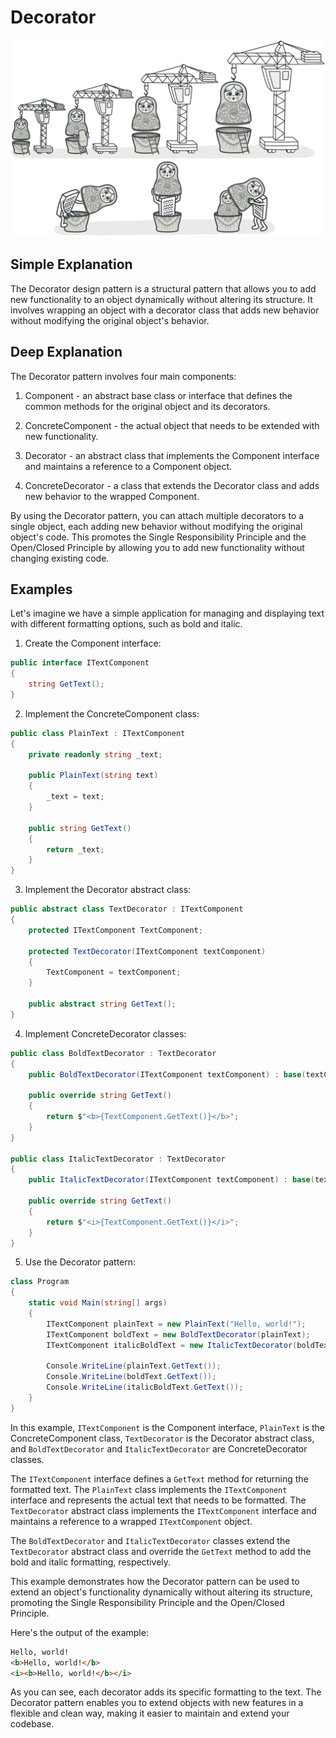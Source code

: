 # Decorator

![](../Assets/decorator.png)

## Simple Explanation

The Decorator design pattern is a structural pattern that allows you to add new functionality to an object dynamically without altering its structure. It involves wrapping an object with a decorator class that adds new behavior without modifying the original object's behavior.

## Deep Explanation

The Decorator pattern involves four main components:

1. Component - an abstract base class or interface that defines the common methods for the original object and its decorators.

2. ConcreteComponent - the actual object that needs to be extended with new functionality.

3. Decorator - an abstract class that implements the Component interface and maintains a reference to a Component object.

4. ConcreteDecorator - a class that extends the Decorator class and adds new behavior to the wrapped Component.

By using the Decorator pattern, you can attach multiple decorators to a single object, each adding new behavior without modifying the original object's code. This promotes the Single Responsibility Principle and the Open/Closed Principle by allowing you to add new functionality without changing existing code.

## Examples

Let's imagine we have a simple application for managing and displaying text with different formatting options, such as bold and italic.

1. Create the Component interface:

```C#
public interface ITextComponent
{
    string GetText();
}
```

2. Implement the ConcreteComponent class:

```C#
public class PlainText : ITextComponent
{
    private readonly string _text;

    public PlainText(string text)
    {
        _text = text;
    }

    public string GetText()
    {
        return _text;
    }
}
```

3. Implement the Decorator abstract class:

```C#
public abstract class TextDecorator : ITextComponent
{
    protected ITextComponent TextComponent;

    protected TextDecorator(ITextComponent textComponent)
    {
        TextComponent = textComponent;
    }

    public abstract string GetText();
}
```

4. Implement ConcreteDecorator classes:

```C#
public class BoldTextDecorator : TextDecorator
{
    public BoldTextDecorator(ITextComponent textComponent) : base(textComponent) { }

    public override string GetText()
    {
        return $"<b>{TextComponent.GetText()}</b>";
    }
}

public class ItalicTextDecorator : TextDecorator
{
    public ItalicTextDecorator(ITextComponent textComponent) : base(textComponent) { }

    public override string GetText()
    {
        return $"<i>{TextComponent.GetText()}</i>";
    }
}
```

5. Use the Decorator pattern:

```C#
class Program
{
    static void Main(string[] args)
    {
        ITextComponent plainText = new PlainText("Hello, world!");
        ITextComponent boldText = new BoldTextDecorator(plainText);
        ITextComponent italicBoldText = new ItalicTextDecorator(boldText);

        Console.WriteLine(plainText.GetText());
        Console.WriteLine(boldText.GetText());
        Console.WriteLine(italicBoldText.GetText());
    }
}
```

In this example, `ITextComponent` is the Component interface, `PlainText` is the ConcreteComponent class, `TextDecorator` is the Decorator abstract class, and `BoldTextDecorator` and `ItalicTextDecorator` are ConcreteDecorator classes.

The `ITextComponent` interface defines a `GetText` method for returning the formatted text. The `PlainText` class implements the `ITextComponent` interface and represents the actual text that needs to be formatted. The `TextDecorator` abstract class implements the `ITextComponent` interface and maintains a reference to a wrapped `ITextComponent` object.

The `BoldTextDecorator` and `ItalicTextDecorator` classes extend the `TextDecorator` abstract class and override the `GetText` method to add the bold and italic formatting, respectively.

This example demonstrates how the Decorator pattern can be used to extend an object's functionality dynamically without altering its structure, promoting the Single Responsibility Principle and the Open/Closed Principle.

Here's the output of the example:

```HTML
Hello, world!
<b>Hello, world!</b>
<i><b>Hello, world!</b></i>
```

As you can see, each decorator adds its specific formatting to the text. The Decorator pattern enables you to extend objects with new features in a flexible and clean way, making it easier to maintain and extend your codebase.
